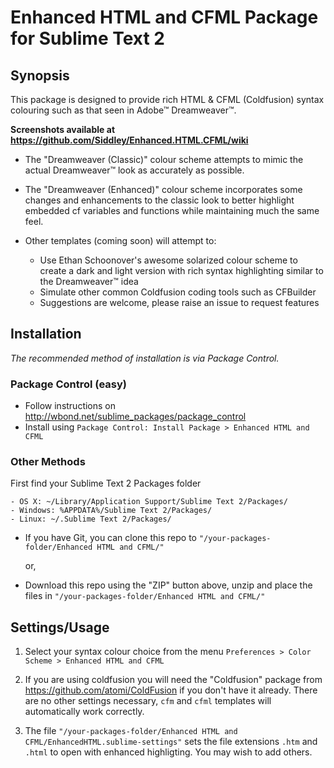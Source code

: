 # Enhanced HTML and CFML Package for Sublime Text 2

## Synopsis

This package is designed to provide rich HTML & CFML (Coldfusion) syntax colouring such as that seen in 
Adobe™ Dreamweaver™.

**Screenshots available at https://github.com/Siddley/Enhanced.HTML.CFML/wiki**

 * The "Dreamweaver (Classic)" colour scheme attempts to mimic the actual Dreamweaver™ look as accurately as possible.

 * The "Dreamweaver (Enhanced)" colour scheme incorporates some changes and enhancements to the classic look to better 
   highlight embedded cf variables and functions while maintaining much the same feel.

 * Other templates (coming soon) will attempt to: 
   * Use Ethan Schoonover's awesome solarized colour scheme to create a 
     dark and light version with rich syntax highlighting similar to the Dreamweaver™ idea
   * Simulate other common Coldfusion coding tools such as CFBuilder
   * Suggestions are welcome, please raise an issue to request features


## Installation  
  
  
_The recommended method of installation is via Package Control._

### Package Control (easy)

- Follow instructions on http://wbond.net/sublime_packages/package_control  
- Install using `Package Control: Install Package > Enhanced HTML and CFML`

### Other Methods

 First find your Sublime Text 2 Packages folder  

    - OS X: ~/Library/Application Support/Sublime Text 2/Packages/
    - Windows: %APPDATA%/Sublime Text 2/Packages/
    - Linux: ~/.Sublime Text 2/Packages/  

- If you have Git, you can clone this repo to `"/your-packages-folder/Enhanced HTML and CFML/"`

    or,

- Download this repo using the "ZIP" button above, unzip and place the files in `"/your-packages-folder/Enhanced HTML and CFML/"`


## Settings/Usage

1. Select your syntax colour choice from the menu `Preferences > Color Scheme > Enhanced HTML and CFML`

2. If you are using coldfusion you will need the "Coldfusion" package from https://github.com/atomi/ColdFusion if you don't have it already. There are no other settings necessary, `cfm` and `cfml` templates will automatically work correctly.

3. The file `"/your-packages-folder/Enhanced HTML and CFML/EnhancedHTML.sublime-settings"` sets the file extensions `.htm` and `.html` to open with enhanced highligting. You may wish to add others.


